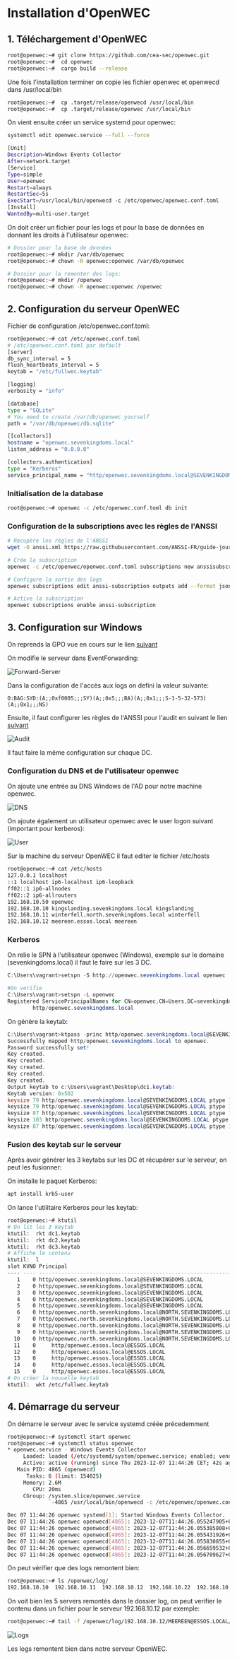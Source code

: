 # Installation d'OpenWEC

## 1. Téléchargement d'OpenWEC

```bash
root@openwec:~# git clone https://github.com/cea-sec/openwec.git
root@openwec:~#  cd openwec
root@openwec:~#  cargo build --release
```

Une fois l'installation terminer on copie les fichier openwec et openwecd dans /usr/local/bin

```bash
root@openwec:~#  cp .target/release/openwecd /usr/local/bin
root@openwec:~#  cp .target/release/openwec /usr/local/bin
```

On vient ensuite créer un service systemd pour openwec:

```bash
systemctl edit openwec.service --full --force
```

```bash
[Unit]
Description=Windows Events Collector
After=network.target
[Service]
Type=simple
User=openwec
Restart=always
RestartSec=5s
ExecStart=/usr/local/bin/openwecd -c /etc/openwec/openwec.conf.toml
[Install]
WantedBy=multi-user.target
```

On doit créer un fichier pour les logs et pour la base de données en donnant les droits à l'utilisateur openwec:

```bash
# Dossier pour la base de données
root@openwec:~# mkdir /var/db/openwec
root@openwec:~# chown -R openwec:openwec /var/db/openwec

# Dossier pour la remonter des logs:
root@openwec:~# mkdir /openwec
root@openwec:~# chown -R openwec:openwec /openwec
```

## 2. Configuration du serveur OpenWEC

Fichier de configuration /etc/openwec.conf.toml:

``` bash
root@openwec:~# cat /etc/openwec.conf.toml 
# /etc/openwec.conf.toml par default
[server]
db_sync_interval = 5
flush_heartbeats_interval = 5
keytab = "/etc/fullwec.keytab"

[logging]
verbosity = "info"

[database]
type = "SQLite"
# You need to create /var/db/openwec yourself
path = "/var/db/openwec/db.sqlite"

[[collectors]]
hostname = "openwec.sevenkingdoms.local"
listen_address = "0.0.0.0"

[collectors.authentication]
type = "Kerberos"
service_principal_name = "http/openwec.sevenkingdoms.local@SEVENKINGDOMS.LOCAL"
```

### Initialisation de la database

```bash
root@openwec:~# openwec -c /etc/openwec.conf.toml db init
```

### Configuration de la subscriptions avec les règles de l'ANSSI

```bash
# Recupère les règles de l'ANSSI
wget -O anssi.xml https://raw.githubusercontent.com/ANSSI-FR/guide-journalisationmicrosoft/main/Standard_WEC_query.xml

# Crée la subscription
openwec -c /etc/openwec/openwec.conf.toml subscriptions new anssisubscription ./anssi.xml

# Configure la sortie des logs
openwec subscriptions edit anssi-subscription outputs add --format json files /openwec/

# Active la subscription
openwec subscriptions enable anssi-subscription
```

## 3. Configuration sur Windows

On reprends la GPO vue en cours sur le lien [suivant](https://github.com/pushou/pushou_public_pdf/blob/main/BUT/R5.cyber.11/installation_wef_policy_en_images.pdf)

On modifie le serveur dans EventForwarding:

![Forward-Server](img/forward.png)

Dans la configuration de l'accès aux logs on defini la valeur suivante:

```O:BAG:SYD:(A;;0xf0005;;;SY)(A;;0x5;;;BA)(A;;0x1;;;S-1-5-32-573)(A;;0x1;;;NS)```

Ensuite, il faut configurer les règles de l'ANSSI pour l'audit en suivant le lien [suivant](https://cyber.gouv.fr/publications/recommandations-de-securite-pour-la-journalisation-des-systemes-microsoft-windows-en)

![Audit](img/audit.png)

Il faut faire la même configuration sur chaque DC.

### Configuration du DNS et de l'utilisateur openwec

On ajoute une entrée au DNS Windows de l'AD pour notre machine openwec.

![DNS](img/dns.png)

On ajoute également un utilisateur openwec avec le user logon suivant (important pour kerberos):

![User](img/user.png)

Sur la machine du serveur OpenWEC il faut editer le fichier /etc/hosts

```bash
root@openwec:~# cat /etc/hosts
127.0.0.1 localhost
::1 localhost ip6-localhost ip6-loopback
ff02::1 ip6-allnodes
ff02::2 ip6-allrouters
192.168.10.50 openwec
192.168.10.10 kingslanding.sevenkingdoms.local kingslanding
192.168.10.11 winterfell.north.sevenkingdoms.local winterfell
192.168.10.12 meereen.essos.local meereen
```

### Kerberos

On relie le SPN à l'utilisateur openwec (Windows), exemple sur le domaine (sevenkingdoms.local) il faut le faire sur les 3 DC.

```powershell
C:\Users\vagrant>setspn -S http://openwec.sevenkingdoms.local openwec

#On verifie
C:\Users\vagrant>setspn -L openwec
Registered ServicePrincipalNames for CN=openwec,CN=Users,DC=sevenkingdoms,DC=local:
        http/openwec.sevenkingdoms.local
```

On génère la keytab:

```powershell
C:\Users\vagrant>ktpass -princ http/openwec.sevenkingdoms.local@SEVENKINGDOMS.LOCAL -mapuser openwec -crypto ALL -mapop set ptype KRB5_NT_PRINCIPAL -pass rootroot -target kingslanding.sevenkingdoms.local -kvno 0 -out c:\Users\vagrant\Desktop\dc1.keytab
Successfully mapped http/openwec.sevenkingdoms.local to openwec.
Password successfully set!
Key created.
Key created.
Key created.
Key created.
Key created.
Output keytab to c:\Users\vagrant\Desktop\dc1.keytab:
Keytab version: 0x502
keysize 79 http/openwec.sevenkingdoms.local@SEVENKINGDOMS.LOCAL ptype 1 (KRB5_NT_PRINCIPAL) vno 0 etype 0x1 (DES-CBC-CRC) keylength 8 (0xae5ee3d04692573d)
keysize 79 http/openwec.sevenkingdoms.local@SEVENKINGDOMS.LOCAL ptype 1 (KRB5_NT_PRINCIPAL) vno 0 etype 0x3 (DES-CBC-MD5) keylength 8 (0xae5ee3d04692573d)
keysize 87 http/openwec.sevenkingdoms.local@SEVENKINGDOMS.LOCAL ptype 1 (KRB5_NT_PRINCIPAL) vno 0 etype 0x17 (RC4-HMAC) keylength 16 (0xba5950caf1a379dd9e73592533d747d4)
keysize 103 http/openwec.sevenkingdoms.local@SEVENKINGDOMS.LOCAL ptype 1 (KRB5_NT_PRINCIPAL) vno 0 etype 0x12 (AES256-SHA1) keylength 32 (0x8190d33380e991b1cbdc0a2cccd86cf03a08ade69917347f2ea4ff955c2c0aba)
keysize 87 http/openwec.sevenkingdoms.local@SEVENKINGDOMS.LOCAL ptype 1 (KRB5_NT_PRINCIPAL) vno 0 etype 0x11 (AES128-SHA1) keylength 16 (0x0a6a9c3a28add595f0f63febb14a1143)
```

### Fusion des keytab sur le serveur

Après avoir générer les 3 keytabs sur les DC et récupérer sur le serveur, on peut les fusionner: 

On installe le paquet Kerberos:

```bash
apt install krb5-user
```

On lance l'utilitaire Kerberos pour les keytab:

```bash
root@openwec:~# ktutil
# On lit les 3 keytab
ktutil:  rkt dc1.keytab
ktutil:  rkt dc2.keytab
ktutil:  rkt dc3.keytab
# Affiche le contenu
ktutil:  l
slot KVNO Principal
---- ---- ---------------------------------------------------------------------
   1    0 http/openwec.sevenkingdoms.local@SEVENKINGDOMS.LOCAL
   2    0 http/openwec.sevenkingdoms.local@SEVENKINGDOMS.LOCAL
   3    0 http/openwec.sevenkingdoms.local@SEVENKINGDOMS.LOCAL
   4    0 http/openwec.sevenkingdoms.local@SEVENKINGDOMS.LOCAL
   5    0 http/openwec.sevenkingdoms.local@SEVENKINGDOMS.LOCAL
   6    0 http/openwec.north.sevenkingdoms.local@NORTH.SEVENKINGDOMS.LOCAL
   7    0 http/openwec.north.sevenkingdoms.local@NORTH.SEVENKINGDOMS.LOCAL
   8    0 http/openwec.north.sevenkingdoms.local@NORTH.SEVENKINGDOMS.LOCAL
   9    0 http/openwec.north.sevenkingdoms.local@NORTH.SEVENKINGDOMS.LOCAL
  10    0 http/openwec.north.sevenkingdoms.local@NORTH.SEVENKINGDOMS.LOCAL
  11    0     http/openwec.essos.local@ESSOS.LOCAL
  12    0     http/openwec.essos.local@ESSOS.LOCAL
  13    0     http/openwec.essos.local@ESSOS.LOCAL
  14    0     http/openwec.essos.local@ESSOS.LOCAL
  15    0     http/openwec.essos.local@ESSOS.LOCAL
# On créer la nouvelle keytab
ktutil:  wkt /etc/fullwec.keytab
```

## 4. Démarrage du serveur

On démarre le serveur avec le service systemd créée précedemment

```bash
root@openwec:~# systemctl start openwec
root@openwec:~# systemctl status openwec
* openwec.service - Windows Events Collector
     Loaded: loaded (/etc/systemd/system/openwec.service; enabled; vendor preset: enabled)
     Active: active (running) since Thu 2023-12-07 11:44:26 CET; 42s ago
   Main PID: 4865 (openwecd)
      Tasks: 6 (limit: 154025)
     Memory: 2.6M
        CPU: 20ms
     CGroup: /system.slice/openwec.service
             `-4865 /usr/local/bin/openwecd -c /etc/openwec/openwec.conf.toml

Dec 07 11:44:26 openwec systemd[1]: Started Windows Events Collector.
Dec 07 11:44:26 openwec openwecd[4865]: 2023-12-07T11:44:26.055247905+01:00 INFO server - Server settings: Server { db_sync_interval: Some(5), flush_heartbea>
Dec 07 11:44:26 openwec openwecd[4865]: 2023-12-07T11:44:26.055385808+01:00 INFO server::heartbeat - Heartbeat task started
Dec 07 11:44:26 openwec openwecd[4865]: 2023-12-07T11:44:26.055431926+01:00 INFO server::subscription - reload_subscriptions task started
Dec 07 11:44:26 openwec openwecd[4865]: 2023-12-07T11:44:26.055830855+01:00 INFO server - Server listenning on 0.0.0.0:5985
Dec 07 11:44:26 openwec openwecd[4865]: 2023-12-07T11:44:26.056659532+01:00 INFO server::subscription - Subscription F271FE17-18BE-4691-91F7-A1932BE7888A has>
Dec 07 11:44:26 openwec openwecd[4865]: 2023-12-07T11:44:26.056709627+01:00 INFO server::outputs::file - File output task started
```

On peut vérifier que des logs remontent bien:

```bash
root@openwec:~# ls /openwec/log/
192.168.10.10  192.168.10.11  192.168.10.12  192.168.10.22  192.168.10.23
```

On voit bien les 5 servers remontés dans le dossier log, on peut verifier le contenu dans un fichier pour le serveur 192.168.10.12 par exemple:

```bash
root@openwec:~# tail -f /openwec/log/192.168.10.12/MEEREEN@ESSOS.LOCAL/messages
```

![Logs](img/logs.png)

Les logs remontent bien dans notre serveur OpenWEC.